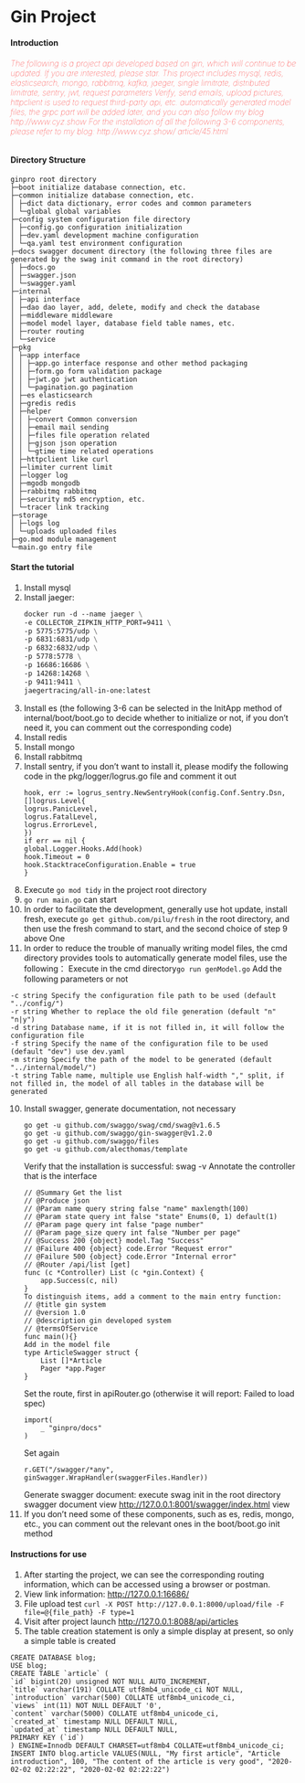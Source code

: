# Gin Project

#### Introduction
<h6 style="color:red;font-weight:100;">The following is a project api developed based on gin, which will continue to be updated. If you are interested, please star. This project includes mysql, redis, elasticsearch, mongo, rabbitmq, kafka, jaeger, single limitrate, distributed limitrate, sentry, jwt, request parameters Verify, send emails, upload pictures, httpclient is used to request third-party api, etc. automatically generated model files, the grpc part will be added later, and you can also follow my blog http://www.cyz.show For the installation of all the following 3-6 components, please refer to my blog: http://www.cyz.show/ article/45.html</h6>

#### Directory Structure
~~~
ginpro root directory
├─boot initialize database connection, etc.
├─common initialize database connection, etc.
│ ├─dict data dictionary, error codes and common parameters
│ └─global global variables
├─config system configuration file directory
│ ├─config.go configuration initialization
│ ├─dev.yaml development machine configuration
│ └─qa.yaml test environment configuration
├─docs swagger document directory (the following three files are generated by the swag init command in the root directory)
│ ├─docs.go
│ ├─swagger.json
│ └─swagger.yaml
├─internal
│ ├─api interface
│ ├─dao dao layer, add, delete, modify and check the database
│ ├─middleware middleware
│ ├─model model layer, database field table names, etc.
│ ├─router routing
│ └─service
├─pkg
│ ├─app interface
│ │ ├─app.go interface response and other method packaging
│ │ ├─form.go form validation package
│ │ ├─jwt.go jwt authentication
│ │ └─pagination.go pagination
│ ├─es elasticsearch
│ ├─gredis redis
│ ├─helper
│ │ ├─convert Common conversion
│ │ ├─email mail sending
│ │ ├─files file operation related
│ │ ├─gjson json operation
│ │ └─gtime time related operations
│ ├─httpclient like curl   
│ ├─limiter current limit
│ ├─logger log
│ ├─mgodb mongodb
│ ├─rabbitmq rabbitmq
│ ├─security md5 encryption, etc.
│ └─tracer link tracking
├─storage
│ ├─logs log
│ └─uploads uploaded files
├─go.mod module management
└─main.go entry file
~~~

#### Start the tutorial
1. Install mysql
2. Install jaeger:
   ```dockerfile
   docker run -d --name jaeger \
   -e COLLECTOR_ZIPKIN_HTTP_PORT=9411 \
   -p 5775:5775/udp \
   -p 6831:6831/udp \
   -p 6832:6832/udp \
   -p 5778:5778 \
   -p 16686:16686 \
   -p 14268:14268 \
   -p 9411:9411 \
   jaegertracing/all-in-one:latest
   ```
3. Install es (the following 3-6 can be selected in the InitApp method of internal/boot/boot.go to decide whether to initialize or not, if you don’t need it, you can comment out the corresponding code)
4. Install redis
5. Install mongo
6. Install rabbitmq
7. Install sentry, if you don’t want to install it, please modify the following code in the pkg/logger/logrus.go file and comment it out
    ```golang
    hook, err := logrus_sentry.NewSentryHook(config.Conf.Sentry.Dsn, []logrus.Level{
    logrus.PanicLevel,
    logrus.FatalLevel,
    logrus.ErrorLevel,
    })
    if err == nil {
    global.Logger.Hooks.Add(hook)
    hook.Timeout = 0
    hook.StacktraceConfiguration.Enable = true
    }
    ```
7. Execute ```go mod tidy``` in the project root directory
8. ```go run main.go``` can start
9. In order to facilitate the development, generally use hot update, install fresh, execute ```go get github.com/pilu/fresh``` in the root directory, and then use the fresh command to start, and the second choice of step 9 above One
10. In order to reduce the trouble of manually writing model files, the cmd directory provides tools to automatically generate model files, use the following：
    Execute in the cmd directory```go run genModel.go``` Add the following parameters or not
   ```
   -c string Specify the configuration file path to be used (default "../config/")
   -r string Whether to replace the old file generation (default "n" "n|y")
   -d string Database name, if it is not filled in, it will follow the configuration file
   -f string Specify the name of the configuration file to be used (default "dev") use dev.yaml
   -m string Specify the path of the model to be generated (default "../internal/model/")
   -t string Table name, multiple use English half-width "," split, if not filled in, the model of all tables in the database will be generated
   ```
10. Install swagger, generate documentation, not necessary
    ```
    go get -u github.com/swaggo/swag/cmd/swag@v1.6.5
    go get -u github.com/swaggo/gin-swagger@v1.2.0
    go get -u github.com/swaggo/files
    go get -u github.com/alecthomas/template
    ```
    Verify that the installation is successful: swag -v
    Annotate the controller that is the interface
    ```
    // @Summary Get the list
    // @Produce json
    // @Param name query string false "name" maxlength(100)
    // @Param state query int false "state" Enums(0, 1) default(1)
    // @Param page query int false "page number"
    // @Param page_size query int false "Number per page"
    // @Success 200 {object} model.Tag "Success"
    // @Failure 400 {object} code.Error "Request error"
    // @Failure 500 {object} code.Error "Internal error"
    // @Router /api/list [get]
    func (c *Controller) List (c *gin.Context) {
        app.Success(c, nil)
    }
    To distinguish items, add a comment to the main entry function:
    // @title gin system
    // @version 1.0
    // @description gin developed system
    // @termsOfService
    func main(){}
    Add in the model file
    type ArticleSwagger struct {
        List []*Article
        Pager *app.Pager
    }
    ```
    Set the route, first in apiRouter.go (otherwise it will report: Failed to load spec)
    ```
    import(
        _ "ginpro/docs"
    )
    ```
    Set again
    ```
    r.GET("/swagger/*any", ginSwagger.WrapHandler(swaggerFiles.Handler))
    ```
    Generate swagger document: execute swag init in the root directory
    swagger document view http://127.0.0.1:8001/swagger/index.html view
11. If you don’t need some of these components, such as es, redis, mongo, etc., you can comment out the relevant ones in the boot/boot.go init method
#### Instructions for use

1. After starting the project, we can see the corresponding routing information, which can be accessed using a browser or postman.
2. View link information: http://127.0.0.1:16686/
3. File upload test ```curl -X POST http://127.0.0.1:8000/upload/file -F file=@{file_path} -F type=1```
4. Visit after project launch http://127.0.0.1:8088/api/articles
5. The table creation statement is only a simple display at present, so only a simple table is created
```mysql
CREATE DATABASE blog;
USE blog;
CREATE TABLE `article` (
`id` bigint(20) unsigned NOT NULL AUTO_INCREMENT,
`title` varchar(191) COLLATE utf8mb4_unicode_ci NOT NULL,
`introduction` varchar(500) COLLATE utf8mb4_unicode_ci,
`views` int(11) NOT NULL DEFAULT '0',
`content` varchar(5000) COLLATE utf8mb4_unicode_ci,
`created_at` timestamp NULL DEFAULT NULL,
`updated_at` timestamp NULL DEFAULT NULL,
PRIMARY KEY (`id`)
) ENGINE=Innodb DEFAULT CHARSET=utf8mb4 COLLATE=utf8mb4_unicode_ci;
INSERT INTO blog.article VALUES(NULL, "My first article", "Article introduction", 100, "The content of the article is very good", "2020-02-02 02:22:22", "2020-02-02 02:22:22")
```
